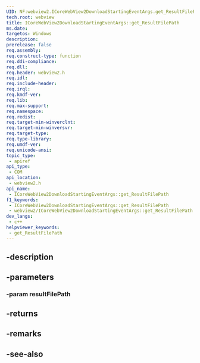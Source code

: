 ```yaml
---
UID: NF:webview2.ICoreWebView2DownloadStartingEventArgs.get_ResultFilePath
tech.root: webview
title: ICoreWebView2DownloadStartingEventArgs::get_ResultFilePath
ms.date: 
targetos: Windows
description: 
prerelease: false
req.assembly: 
req.construct-type: function
req.ddi-compliance: 
req.dll: 
req.header: webview2.h
req.idl: 
req.include-header: 
req.irql: 
req.kmdf-ver: 
req.lib: 
req.max-support: 
req.namespace: 
req.redist: 
req.target-min-winverclnt: 
req.target-min-winversvr: 
req.target-type: 
req.type-library: 
req.umdf-ver: 
req.unicode-ansi: 
topic_type:
 - apiref
api_type:
 - COM
api_location:
 - webview2.h
api_name:
 - ICoreWebView2DownloadStartingEventArgs::get_ResultFilePath
f1_keywords:
 - ICoreWebView2DownloadStartingEventArgs::get_ResultFilePath
 - webview2/ICoreWebView2DownloadStartingEventArgs::get_ResultFilePath
dev_langs:
 - c++
helpviewer_keywords:
 - get_ResultFilePath
---
```


## -description

## -parameters

### -param resultFilePath

## -returns

## -remarks

## -see-also

